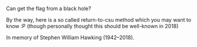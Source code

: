 Can get the flag from a black hole?

By the way, here is a so called return-to-csu method which you may want to know :P (though personally thought this should be well-known in 2018)

In memory of Stephen William Hawking (1942–2018).